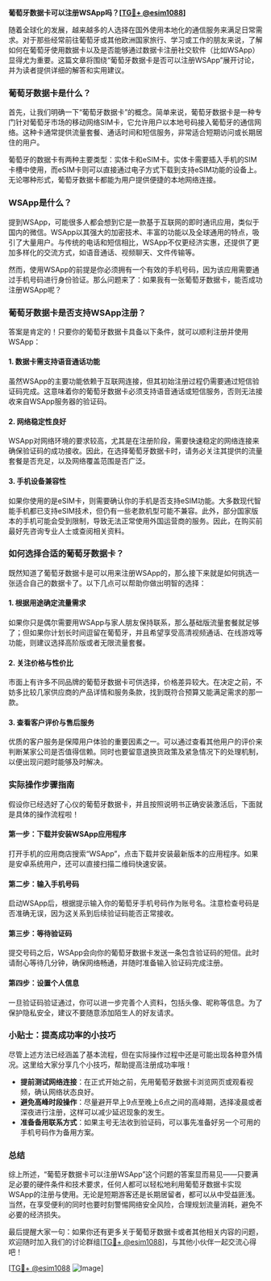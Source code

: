 **葡萄牙数据卡可以注册WSApp吗？[[TG💪+ @esim1088](https://t.me/s/esim1088)]**

随着全球化的发展，越来越多的人选择在国外使用本地化的通信服务来满足日常需求。对于那些经常前往葡萄牙或其他欧洲国家旅行、学习或工作的朋友来说，了解如何在葡萄牙使用数据卡以及是否能够通过数据卡注册社交软件（比如WSApp）显得尤为重要。这篇文章将围绕“葡萄牙数据卡是否可以注册WSApp”展开讨论，并为读者提供详细的解答和实用建议。

### 葡萄牙数据卡是什么？

首先，让我们明确一下“葡萄牙数据卡”的概念。简单来说，葡萄牙数据卡是一种专门针对葡萄牙市场的移动网络SIM卡，它允许用户以本地号码接入葡萄牙的通信网络。这种卡通常提供流量套餐、通话时间和短信服务，非常适合短期访问或长期居住的用户。

葡萄牙的数据卡有两种主要类型：实体卡和eSIM卡。实体卡需要插入手机的SIM卡槽中使用，而eSIM卡则可以直接通过电子方式下载到支持eSIM功能的设备上。无论哪种形式，葡萄牙数据卡都能为用户提供便捷的本地网络连接。

### WSApp是什么？

提到WSApp，可能很多人都会想到它是一款基于互联网的即时通讯应用，类似于国内的微信。WSApp以其强大的加密技术、丰富的功能以及全球通用的特点，吸引了大量用户。与传统的电话和短信相比，WSApp不仅更经济实惠，还提供了更加多样化的交流方式，如语音通话、视频聊天、文件传输等。

然而，使用WSApp的前提是你必须拥有一个有效的手机号码，因为该应用需要通过手机号码进行身份验证。那么问题来了：如果我有一张葡萄牙数据卡，能否成功注册WSApp呢？

### 葡萄牙数据卡是否支持WSApp注册？

答案是肯定的！只要你的葡萄牙数据卡具备以下条件，就可以顺利注册并使用WSApp：

#### 1. 数据卡需支持语音通话功能

虽然WSApp的主要功能依赖于互联网连接，但其初始注册过程仍需要通过短信验证码完成。这意味着你的葡萄牙数据卡必须支持语音通话或短信服务，否则无法接收来自WSApp服务器的验证码。

#### 2. 网络稳定性良好

WSApp对网络环境的要求较高，尤其是在注册阶段，需要快速稳定的网络连接来确保验证码的成功接收。因此，在选择葡萄牙数据卡时，请务必关注其提供的流量套餐是否充足，以及网络覆盖范围是否广泛。

#### 3. 手机设备兼容性

如果你使用的是eSIM卡，则需要确认你的手机是否支持eSIM功能。大多数现代智能手机都已支持eSIM技术，但仍有一些老款机型可能不兼容。此外，部分国家版本的手机可能会受到限制，导致无法正常使用外国运营商的服务。因此，在购买前最好先咨询专业人士或查阅相关资料。

### 如何选择合适的葡萄牙数据卡？

既然知道了葡萄牙数据卡是可以用来注册WSApp的，那么接下来就是如何挑选一张适合自己的数据卡了。以下几点可以帮助你做出明智的选择：

#### 1. 根据用途确定流量需求

如果你只是偶尔需要用WSApp与家人朋友保持联系，那么基础版流量套餐就足够了；但如果你计划长时间逗留在葡萄牙，并且希望享受高清视频通话、在线游戏等功能，则建议选择高阶版或者无限流量套餐。

#### 2. 关注价格与性价比

市面上有许多不同品牌的葡萄牙数据卡可供选择，价格差异较大。在决定之前，不妨多比较几家供应商的产品详情和服务条款，找到既符合预算又能满足需求的那一款。

#### 3. 查看客户评价与售后服务

优质的客户服务是保障用户体验的重要因素之一。可以通过查看其他用户的评价来判断某家公司是否值得信赖。同时也要留意退换货政策及紧急情况下的处理机制，以便出现问题时能够及时解决。

### 实际操作步骤指南

假设你已经选好了心仪的葡萄牙数据卡，并且按照说明书正确安装激活后，下面就是具体的操作流程啦！

#### 第一步：下载并安装WSApp应用程序

打开手机的应用商店搜索“WSApp”，点击下载并安装最新版本的应用程序。如果是安卓系统用户，还可以直接扫描二维码快速安装。

#### 第二步：输入手机号码

启动WSApp后，根据提示输入你的葡萄牙手机号码作为账号名。注意检查号码是否准确无误，因为这关系到后续验证码能否正常接收。

#### 第三步：等待验证码

提交号码之后，WSApp会向你的葡萄牙数据卡发送一条包含验证码的短信。此时请耐心等待几分钟，确保网络畅通，并随时准备输入验证码完成注册。

#### 第四步：设置个人信息

一旦验证码验证通过，你可以进一步完善个人资料，包括头像、昵称等信息。为了保护隐私安全，建议不要随意添加陌生人的好友请求。

### 小贴士：提高成功率的小技巧

尽管上述方法已经涵盖了基本流程，但在实际操作过程中还是可能出现各种意外情况。这里给大家分享几个小技巧，帮助提高注册成功率哦！

- **提前测试网络连接**：在正式开始之前，先用葡萄牙数据卡浏览网页或观看视频，确认网络状态良好。
- **避免高峰时段操作**：尽量避开早上9点至晚上6点之间的高峰期，选择凌晨或者深夜进行注册，这样可以减少延迟现象的发生。
- **准备备用联系方式**：如果主号无法收到验证码，可以事先准备好另一个可用的手机号码作为备用方案。

### 总结

综上所述，“葡萄牙数据卡可以注册WSApp”这个问题的答案显而易见——只要满足必要的硬件条件和技术要求，任何人都可以轻松地利用葡萄牙数据卡实现WSApp的注册与使用。无论是短期游客还是长期居留者，都可以从中受益匪浅。当然，在享受便利的同时也要时刻警惕网络安全风险，合理规划流量消耗，避免不必要的经济损失。

最后提醒大家一句：如果你还有更多关于葡萄牙数据卡或者其他相关内容的问题，欢迎随时加入我们的讨论群组[[TG💪+ @esim1088](https://t.me/s/esim1088)]，与其他小伙伴一起交流心得吧！

[[TG💪+ @esim1088](https://t.me/s/esim1088) ![Image](https://i.postimg.cc/4NQfJmqS/Snipaste-2025-05-13-00-14-12.png)]